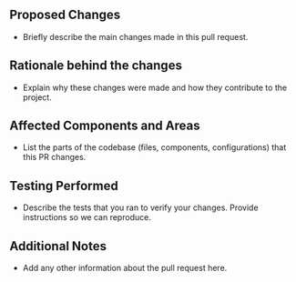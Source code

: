 ## Proposed Changes

- Briefly describe the main changes made in this pull request.

## Rationale behind the changes

- Explain why these changes were made and how they contribute to the project.

## Affected Components and Areas

- List the parts of the codebase (files, components, configurations) that this PR changes.

## Testing Performed

- Describe the tests that you ran to verify your changes. Provide instructions so we can reproduce.

## Additional Notes

- Add any other information about the pull request here.
